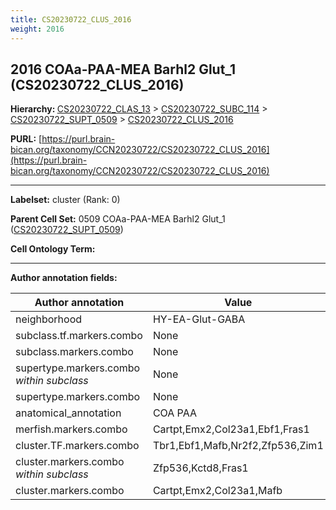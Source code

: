 ```yaml
---
title: CS20230722_CLUS_2016
weight: 2016
---
```

## 2016 COAa-PAA-MEA Barhl2 Glut_1 (CS20230722_CLUS_2016)
<b>Hierarchy: </b>
[CS20230722_CLAS_13](../CS20230722_CLAS_13) >
[CS20230722_SUBC_114](../CS20230722_SUBC_114) >
[CS20230722_SUPT_0509](../CS20230722_SUPT_0509) >
[CS20230722_CLUS_2016](../CS20230722_CLUS_2016)

**PURL:** [https://purl.brain-bican.org/taxonomy/CCN20230722/CS20230722_CLUS_2016](https://purl.brain-bican.org/taxonomy/CCN20230722/CS20230722_CLUS_2016)

---


**Labelset:** cluster (Rank: 0)

**Parent Cell Set:** 0509 COAa-PAA-MEA Barhl2 Glut_1 ([CS20230722_SUPT_0509](../CS20230722_SUPT_0509))



**Cell Ontology Term:** 

[MARKER GENES.]: #


---

[TRANSFERRED ANNOTATIONS.]: #


[AUTHOR ANNOTATION FIELDS.]: #


**Author annotation fields:**

| Author annotation | Value |
|-------------------|-------|
|neighborhood|HY-EA-Glut-GABA|
|subclass.tf.markers.combo|None|
|subclass.markers.combo|None|
|supertype.markers.combo _within subclass_|None|
|supertype.markers.combo|None|
|anatomical_annotation|COA PAA|
|merfish.markers.combo|Cartpt,Emx2,Col23a1,Ebf1,Fras1|
|cluster.TF.markers.combo|Tbr1,Ebf1,Mafb,Nr2f2,Zfp536,Zim1|
|cluster.markers.combo _within subclass_|Zfp536,Kctd8,Fras1|
|cluster.markers.combo|Cartpt,Emx2,Col23a1,Mafb|
